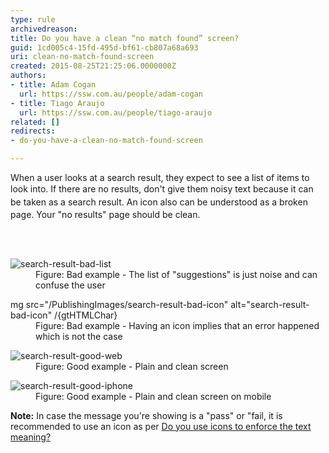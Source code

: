```yaml
---
type: rule
archivedreason: 
title: Do you have a clean “no match found” screen?
guid: 1cd005c4-15fd-495d-bf61-cb807a68a693
uri: clean-no-match-found-screen
created: 2015-08-25T21:25:06.0000000Z
authors:
- title: Adam Cogan
  url: https://ssw.com.au/people/adam-cogan
- title: Tiago Araujo
  url: https://ssw.com.au/people/tiago-araujo
related: []
redirects:
- do-you-have-a-clean-no-match-found-screen

---
```



<p>When a user looks at a search result, they expect to see a list of items to look into. If there are no results, don't give them noisy text <span style="line-height&#58;20.7999992370605px;">because it can be taken as a search&#160;result. An</span>&#160;icon also can be understood as a&#160;broken page. Your &quot;no results&quot; page should be&#160;clean.​</p>
<br><excerpt class='endintro'></excerpt><br>
<dl class="badImage"><dt><img src="/PublishingImages/search-result-bad-list" alt="search-result-bad-list" /></dt><dd>Figure&#58; Bad example - The list of &quot;suggestions&quot; is just noise and can confuse the user</dd></dl><dl class="badImage"><dt>mg src=&quot;/PublishingImages/search-result-bad-icon&quot; alt=&quot;search-result-bad-icon&quot; /{gtHTMLChar}</dt><dd>Figure&#58; Bad example - Having an icon implies that an error happened which is not the case</dd></dl><dl class="goodImage"><dt><img src="/PublishingImages/search-result-good-web" alt="search-result-good-web" /></dt><dd>Figure&#58; Good example - Plain and clean screen</dd></dl><dl class="goodImage"><dt><img src="/PublishingImages/search-result-good-iphone" alt="search-result-good-iphone" /></dt><dd>Figure&#58; Good example - Plain and clean screen on mobile</dd></dl><p><b>Note&#58;</b> In case&#160;the message you're showing is a &quot;pass&quot; or &quot;fail, it is recommended to use an icon as per&#160;<a href="/_layouts/15/FIXUPREDIRECT.ASPX?WebId=3dfc0e07-e23a-4cbb-aac2-e778b71166a2&amp;TermSetId=07da3ddf-0924-4cd2-a6d4-a4809ae20160&amp;TermId=f91fb66f-5a63-4404-a01d-06222a172e03">Do you use icons to enforce the text meaning?​</a></p>


